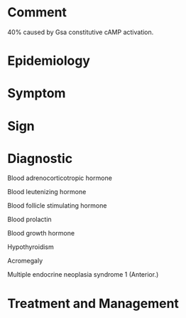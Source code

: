 # Comment

40% caused by Gsa constitutive cAMP activation.

# Epidemiology

# Symptom

# Sign

# Diagnostic

Blood adrenocorticotropic hormone

Blood leutenizing hormone

Blood follicle stimulating hormone

Blood prolactin

Blood growth hormone

Hypothyroidism

Acromegaly

Multiple endocrine neoplasia syndrome 1
(Anterior.)

# Treatment and Management

